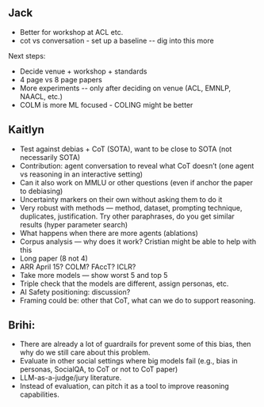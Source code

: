 ## Jack
- Better for workshop at ACL etc.
- cot vs conversation - set up a baseline -- dig into this more

Next steps:
- Decide venue + workshop + standards
- 4 page vs 8 page papers
- More experiments -- only after deciding on venue (ACL, EMNLP, NAACL, etc.)
- COLM is more ML focused - COLING might be better

## Kaitlyn
- Test against debias + CoT (SOTA), want to be close to SOTA (not necessarily SOTA)
- Contribution: agent conversation to reveal what CoT doesn’t (one agent vs reasoning in an interactive setting)
- Can it also work on MMLU or other questions (even if anchor the paper to debiasing)
- Uncertainty markers on their own without asking them to do it
- Very robust with methods — method, dataset, prompting technique, duplicates, justification. Try other paraphrases, do you get similar results (hyper parameter search)
- What happens when there are more agents (ablations)
- Corpus analysis — why does it work? Cristian might be able to help with this
- Long paper (8 not 4)
- ARR April 15? COLM? FAccT? ICLR?
- Take more models — show worst 5 and top 5
- Triple check that the models are different, assign personas, etc.
- AI Safety positioning: discussion?
- Framing could be: other that CoT, what can we do to support reasoning.

## Brihi:
- There are already a lot of guardrails for prevent some of this bias, then why do we still care about this problem.
- Evaluate in other social settings where big models fail (e.g., bias in personas, SocialQA, to CoT or not to CoT paper)
- LLM-as-a-judge/jury literature.
- Instead of evaluation, can pitch it as a tool to improve reasoning capabilities.